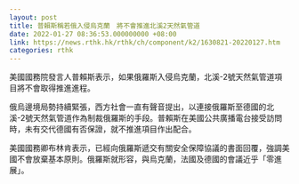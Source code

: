 ```yaml
---
layout: post
title: 普賴斯稱若俄入侵烏克蘭　將不會推進北溪2天然氣管道
date: 2022-01-27 08:36:53.000000000 +08:00
link: https://news.rthk.hk/rthk/ch/component/k2/1630821-20220127.htm
categories: rthk
---
```


美國國務院發言人普賴斯表示，如果俄羅斯入侵烏克蘭，北溪-2號天然氣管道項目將不會取得推進進程。

俄烏邊境局勢持續緊張，西方社會一直有聲音提出，以連接俄羅斯至德國的北溪-2號天然氣管道作為制裁俄羅斯的手段。普賴斯在美國公共廣播電台接受訪問時，未有交代德國有否保證，就不推進項目作出配合。

美國國務卿布林肯表示，已經向俄羅斯遞交有關安全保障協議的書面回覆，強調美國不會放棄基本原則。俄羅斯就形容，與烏克蘭，法國及德國的會議近乎「零進展」。
